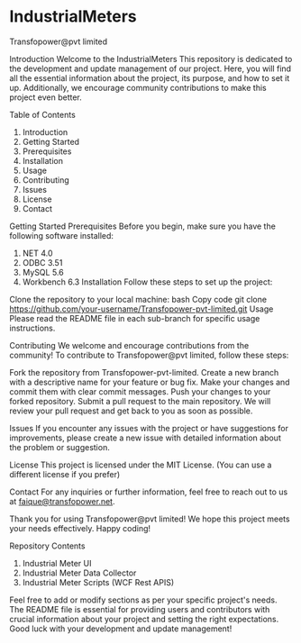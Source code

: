 # IndustrialMeters


Transfopower@pvt limited

Introduction
Welcome to the IndustrialMeters This repository is dedicated to the development and update management of our project. Here, you will find all the essential information about the project, its purpose, and how to set it up. Additionally, we encourage community contributions to make this project even better.

Table of Contents
1. Introduction 
2. Getting Started
3. Prerequisites
4. Installation
5. Usage
6. Contributing
7. Issues
8. License
9. Contact

Getting Started
Prerequisites
Before you begin, make sure you have the following software installed:

1. NET 4.0
2. ODBC 3.51
3. MySQL 5.6
4. Workbench 6.3
Installation
Follow these steps to set up the project:

Clone the repository to your local machine:
bash
Copy code
git clone https://github.com/your-username/Transfopower-pvt-limited.git
Usage
Please read the README file in each sub-branch for specific usage instructions.

Contributing
We welcome and encourage contributions from the community! To contribute to Transfopower@pvt limited, follow these steps:

Fork the repository from Transfopower-pvt-limited.
Create a new branch with a descriptive name for your feature or bug fix.
Make your changes and commit them with clear commit messages.
Push your changes to your forked repository.
Submit a pull request to the main repository.
We will review your pull request and get back to you as soon as possible.

Issues
If you encounter any issues with the project or have suggestions for improvements, please create a new issue with detailed information about the problem or suggestion.

License
This project is licensed under the MIT License. (You can use a different license if you prefer)

Contact
For any inquiries or further information, feel free to reach out to us at faique@transfopower.net.

Thank you for using Transfopower@pvt limited! We hope this project meets your needs effectively. Happy coding!

Repository Contents
1. Industrial Meter UI
2. Industrial Meter Data Collector
3. Industrial Meter Scripts (WCF Rest APIS)

Feel free to add or modify sections as per your specific project's needs. The README file is essential for providing users and contributors with crucial information about your project and setting the right expectations. Good luck with your development and update management!
